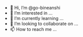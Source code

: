 - 👋 Hi, I’m @go-bineanshi
- 👀 I’m interested in ...
- 🌱 I’m currently learning ...
- 💞️ I’m looking to collaborate on ...
- 📫 How to reach me ...

<!---
go-bineanshi/go-bineanshi is a ✨ special ✨ repository because its `README.md` (this file) appears on your GitHub profile.
You can click the Preview link to take a look at your changes.
--->
